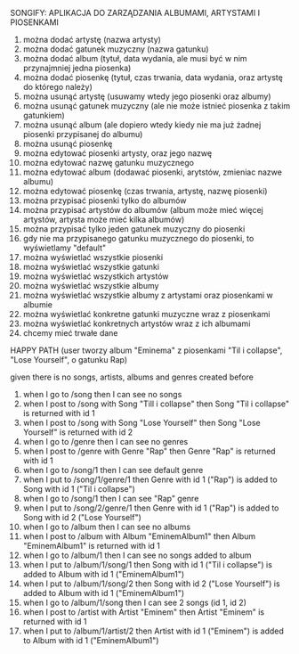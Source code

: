 SONGIFY: APLIKACJA DO ZARZĄDZANIA ALBUMAMI, ARTYSTAMI I PIOSENKAMI

1. można dodać artystę (nazwa artysty)
2. można dodać gatunek muzyczny (nazwa gatunku)
3. można dodać album (tytuł, data wydania, ale musi być w nim przynajmniej jedna piosenka)
4. można dodać piosenkę (tytuł, czas trwania, data wydania, oraz artystę do którego należy)
5. można usunąć artystę (usuwamy wtedy jego piosenki oraz albumy)
6. można usunąć gatunek muzyczny (ale nie może istnieć piosenka z takim gatunkiem)
7. można usunąć album (ale dopiero wtedy kiedy nie ma już żadnej piosenki przypisanej do albumu)
8. można usunąć piosenkę
9. można edytować piosenki artysty, oraz jego nazwę
10. można edytować nazwę gatunku muzycznego
11. można edytować album (dodawać piosenki, arytstów, zmieniac nazwe albumu)
12. można edytować piosenkę (czas trwania, artystę, nazwę piosenki)
13. można przypisać piosenki tylko do albumów
14. można przypisać artystów do albumów (album może mieć więcej artystów, artysta może mieć kilka albumów)
15. można przypisać tylko jeden gatunek muzyczny do piosenki
16. gdy nie ma przypisanego gatunku muzycznego do piosenki, to wyświetlamy "default"
17. można wyświetlać wszystkie piosenki
18. można wyświetlać wszystkie gatunki
19. można wyświetlać wszystkich artystów
20. można wyświetlać wszystkie albumy
21. można wyświetlać wszystkie albumy z artystami oraz piosenkami w albumie
22. można wyświetlać konkretne gatunki muzyczne wraz z piosenkami
23. można wyświetlać konkretnych artystów wraz z ich albumami
24. chcemy mieć trwałe dane

HAPPY PATH (user tworzy album "Eminema" z piosenkami "Til i collapse", "Lose Yourself", o gatunku Rap)

given there is no songs, artists, albums and genres created before

1. when I go to /song then I can see no songs
2. when I post to /song with Song "Till i collapse" then Song "Til i collapse" is returned with id 1
3. when I post to /song with Song "Lose Yourself" then Song "Lose Yourself" is returned with id 2
4. when I go to /genre then I can see no genres
5. when I post to /genre with Genre "Rap" then Genre "Rap" is returned with id 1
6. when I go to /song/1 then I can see default genre
7. when I put to /song/1/genre/1 then Genre with id 1 ("Rap") is added to Song with id 1 ("Til i collapse")
8. when I go to /song/1 then I can see "Rap" genre
9. when I put to /song/2/genre/1 then Genre with id 1 ("Rap") is added to Song with id 2 ("Lose Yourself")
10. when I go to /album then I can see no albums
11. when I post to /album with Album "EminemAlbum1" then Album "EminemAlbum1" is returned with id 1
12. when I go to /album/1 then I can see no songs added to album
13. when I put to /album/1/song/1 then Song with id 1 ("Til i collapse") is added to Album with id 1 ("EminemAlbum1")
14. when I put to /album/1/song/2 then Song with id 2 ("Lose Yourself") is added to Album with id 1 ("EminemAlbum1")
15. when I go to /album/1/song then I can see 2 songs (id 1, id 2)
16. when I post to /artist with Artist "Eminem" then Artist "Eminem" is returned with id 1
17. when I put to /album/1/artist/2 then Artist with id 1 ("Eminem") is added to Album with id 1 ("EminemAlbum1")
